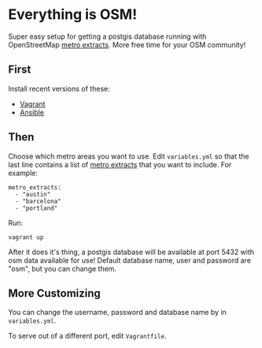 Everything is OSM!
==================

Super easy setup for getting a postgis database running with OpenStreetMap
[metro extracts](https://mapzen.com/metro-extracts/). More free time for your
OSM community!


First
-----

Install recent versions of these:

- [Vagrant](http://vagrantup.com/)
- [Ansible](http://docs.ansible.com/)



Then
----

Choose which metro areas you want to use. Edit `variables.yml` so that the last
line contains a list of [metro extracts](https://mapzen.com/metro-extracts/)
that you want to include. For example:

    metro_extracts:
      - "austin"
      - "barcelona"
      - "portland"



Run:

    vagrant up


After it does it's thing, a postgis database will be available at port 5432 with
osm data available for use! Default database name, user and password are "osm",
but you can change them.



More Customizing
----------------


You can change the username, password and database name by in `variables.yml`.

To serve out of a different port, edit `Vagrantfile`.
